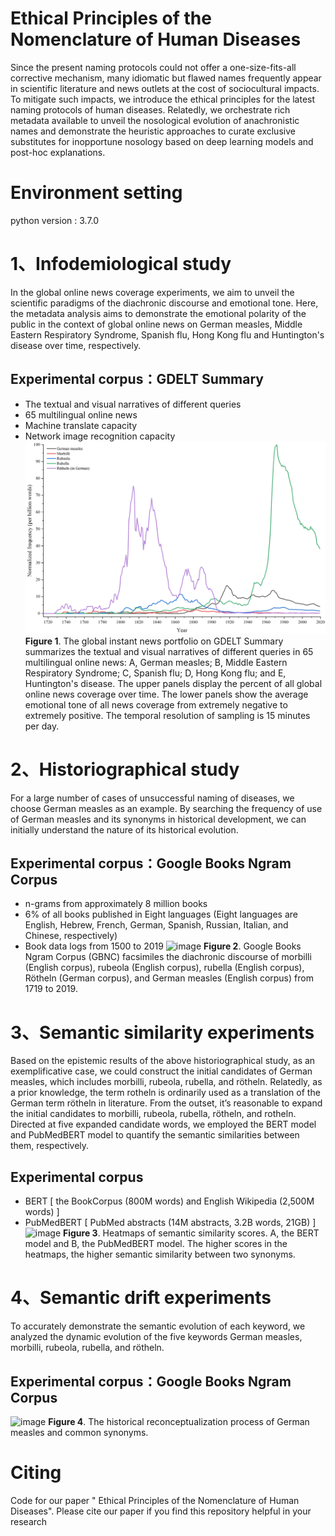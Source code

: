 Ethical Principles of the Nomenclature of Human Diseases
========================================================
Since the present naming protocols could not offer a one-size-fits-all corrective mechanism, many idiomatic but flawed names frequently appear in scientific literature and news outlets at the cost of sociocultural impacts.  To mitigate such impacts, we introduce the ethical principles for the latest naming protocols of human diseases.  Relatedly, we orchestrate rich metadata available to unveil the nosological evolution of anachronistic names and demonstrate the heuristic approaches to curate exclusive substitutes for inopportune nosology based on deep learning models and post-hoc explanations.
# Environment setting
python version : 3.7.0
# 1、Infodemiological study
In the global online news coverage experiments, we aim to unveil the scientific paradigms of the diachronic discourse and emotional tone. Here, the metadata analysis aims to demonstrate the emotional polarity of the public in the context of global online news on German measles, Middle Eastern Respiratory Syndrome, Spanish flu, Hong Kong flu and Huntington's disease over time, respectively.
## Experimental corpus：GDELT Summary
* The textual and visual narratives of different queries
*	65 multilingual online news
*	Machine translate capacity
*	Network image recognition capacity
![image](https://github.com/Computational-social-science/Naming_human_disease/blob/main/Historiographical%20study/Figure%203.jpg)
__Figure 1__. The global instant news portfolio on GDELT Summary summarizes the textual and visual narratives of different queries in 65 multilingual online news: A, German measles; B, Middle Eastern Respiratory Syndrome; C, Spanish flu; D, Hong Kong flu; and E, Huntington's disease. The upper panels display the percent of all global online news coverage over time. The lower panels show the average emotional tone of all news coverage from extremely negative to extremely positive. The temporal resolution of sampling is 15 minutes per day.
# 2、Historiographical study
For a large number of cases of unsuccessful naming of diseases, we choose German measles as an example. By searching the frequency of use of German measles and its synonyms in historical development, we can initially understand the nature of its historical evolution.
## Experimental corpus：Google Books Ngram Corpus
*	n-grams from approximately 8 million books
*	6% of all books published in Eight languages (Eight languages are English, Hebrew, French, German, Spanish, Russian, Italian, and Chinese, respectively)
*	Book data logs from 1500 to 2019
![image](https://github.com/YaChen8/Naming_human_disease/blob/main/Historiographical%20study/Figure%203.jpg)
__Figure 2__. Google Books Ngram Corpus (GBNC) facsimiles the diachronic discourse of morbilli (English corpus), rubeola (English corpus), rubella (English corpus), Rötheln (German corpus), and German measles (English corpus) from 1719 to 2019.
# 3、Semantic similarity experiments
Based on the epistemic results of the above historiographical study, as an exemplificative case, we could construct the initial candidates of German measles, which includes morbilli, rubeola, rubella, and rötheln. Relatedly, as a prior knowledge, the term rotheln is ordinarily used as a translation of the German term rötheln in literature. From the outset, it’s reasonable to expand the initial candidates to morbilli, rubeola, rubella, rötheln, and rotheln.
Directed at five expanded candidate words, we employed the BERT model and PubMedBERT model to quantify the semantic similarities between them, respectively.
## Experimental corpus
*	BERT [ the BookCorpus (800M words) and English Wikipedia (2,500M words) ]
*	PubMedBERT [ PubMed abstracts (14M abstracts, 3.2B words, 21GB) ]
![image](https://github.com/YaChen8/Naming_human_disease/blob/main/Semantic%20similarity%20experiments/Figure%205.jpg)
__Figure 3__. Heatmaps of semantic similarity scores. A, the BERT model and B, the PubMedBERT model. The higher scores in the heatmaps, the higher semantic similarity between two synonyms. 
# 4、Semantic drift experiments
To accurately demonstrate the semantic evolution of each keyword, we analyzed the dynamic evolution of the five keywords German measles, morbilli, rubeola, rubella, and rötheln.
## Experimental corpus：Google Books Ngram Corpus
![image](https://github.com/YaChen8/Naming_human_disease/blob/main/Semantic%20drift%20experiments/Figure%206.jpg)
__Figure 4__. The historical reconceptualization process of German measles and common synonyms. 
# Citing
Code for our paper " Ethical Principles of the Nomenclature of Human Diseases". Please cite our paper if you find this repository helpful in your research
